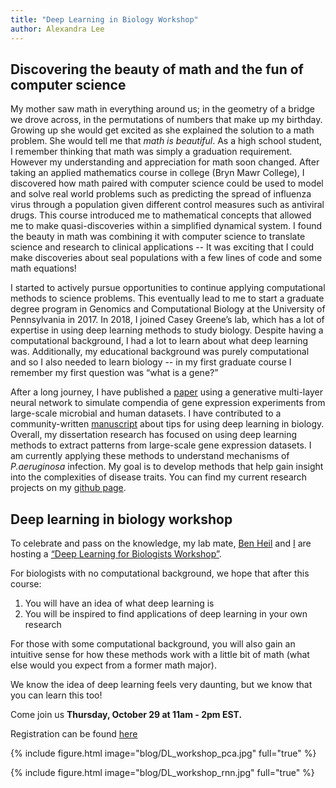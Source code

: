 ```yaml
---
title: "Deep Learning in Biology Workshop"
author: Alexandra Lee
---
```


## Discovering the beauty of math and the fun of computer science
My mother saw math in everything around us; in the geometry of a bridge we drove across, in the permutations of numbers that make up my birthday.
Growing up she would get excited as she explained the solution to a math problem.
She would tell me that *math is beautiful*.
As a high school student, I remember thinking that math was simply a graduation requirement.
However my understanding and appreciation for math soon changed. 
After taking an applied mathematics course in college (Bryn Mawr College), I discovered how math paired with computer science could be used to model and solve real world problems such as predicting the spread of influenza virus through a population given different control measures such as antiviral drugs.
This course introduced me to mathematical concepts that allowed me to make quasi-discoveries within a simplified dynamical system.
I found the beauty in math was combining it with computer science to translate science and research to clinical applications -- It was exciting that I could make discoveries about seal populations with a few lines of code and some math equations!    

I started to actively pursue opportunities to continue applying computational methods to science problems.
This eventually lead to me to start a graduate degree program in Genomics and Computational Biology at the University of Pennsylvania in 2017.
In 2018, I joined Casey Greene’s lab, which has a lot of expertise in using deep learning methods to study biology.
Despite having a computational background, I had a lot to learn about what deep learning was.
Additionally, my educational background was purely computational and so I also needed to learn biology -- in my first graduate course I remember my first question was “what is a gene?”

After a long journey, I have published a [paper](https://www.biorxiv.org/content/10.1101/2020.05.03.066597v1) using a generative multi-layer neural network to simulate compendia of gene expression experiments from large-scale microbial and human datasets.
I have contributed to a community-written [manuscript](https://github.com/Benjamin-Lee/deep-rules) about tips for using deep learning in biology.
Overall, my dissertation research has focused on using deep learning methods to extract patterns from large-scale gene expression datasets.
I am currently applying these methods to understand mechanisms of *P.aeruginosa* infection. 
My goal is to develop methods that help gain insight into the complexities of disease traits.
You can find my current research projects on my [github page](https://github.com/ajlee21).

## Deep learning in biology workshop
To celebrate and pass on the knowledge, my lab mate, [Ben Heil](https://ben-heil.github.io/) and [I](https://twitter.com/localee_compact) are hosting a [“Deep Learning for Biologists Workshop”](https://ben-heil.github.io/2020-10-08-workshop/).

For biologists with no computational background, we hope that after this course:
1. You will have an idea of what deep learning is
2. You will be inspired to find applications of deep learning in your own research

For those with some computational background, you will also gain an intuitive sense for how these methods work with a little bit of math (what else would you expect from a former math major).
 
We know the idea of deep learning feels very daunting, but we know that you can learn this too! 

Come join us **Thursday, October 29 at 11am - 2pm EST.**

Registration can be found [here](https://ben-heil.github.io/2020-10-08-workshop/)  

{% include figure.html image="blog/DL_workshop_pca.jpg" full="true" %}

{% include figure.html image="blog/DL_workshop_rnn.jpg" full="true" %}
